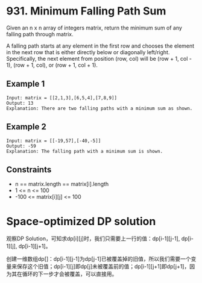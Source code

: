 # 931. Minimum Falling Path Sum
Given an n x n array of integers matrix, return the minimum sum of any falling path through matrix.

A falling path starts at any element in the first row and chooses the element in the next row that is either directly below or diagonally left/right. Specifically, the next element from position (row, col) will be (row + 1, col - 1), (row + 1, col), or (row + 1, col + 1).

## Example 1

```
Input: matrix = [[2,1,3],[6,5,4],[7,8,9]]
Output: 13
Explanation: There are two falling paths with a minimum sum as shown.
```

## Example 2

```
Input: matrix = [[-19,57],[-40,-5]]
Output: -59
Explanation: The falling path with a minimum sum is shown.
```

## Constraints

- n == matrix.length == matrix[i].length
- 1 <= n <= 100
- -100 <= matrix[i][j] <= 100

# Space-optimized DP solution
观察DP Solution，可知求dp[i][j]时，我们只需要上一行的值：dp[i-1][j-1], dp[i-1][j], dp[i-1][j+1]。

创建一维数组dp[]：dp[i-1][j-1]为dp[j-1]已被覆盖掉的旧值，所以我们需要一个变量来保存这个旧值；dp[i-1][j]即dp[j]未被覆盖前的值；dp[i-1][j+1]即dp[j+1]，因为其在循环的下一步才会被覆盖，可以直接用。